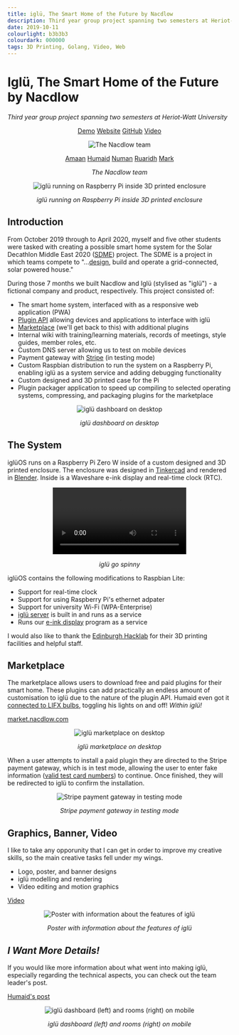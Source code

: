 ```yaml
---
title: iglü, The Smart Home of the Future by Nacdlow
description: Third year group project spanning two semesters at Heriot-Watt University
date: 2019-10-11
colourlight: b3b3b3
colourdark: 000000
tags: 3D Printing, Golang, Video, Web
---
```


# Iglü, The Smart Home of the Future by Nacdlow
*Third year group project spanning two semesters at Heriot-Watt University*

<center>

<a href="https://demo.nacdlow.com" class="button buttonHighlight no-raise" target="_blank" rel="noreferrer">Demo</a>
<a href="https://nacdlow.com" class="button no-raise" target="_blank" rel="noreferrer">Website</a>
<a href="https://github.com/Nacdlow" class="button no-raise" target="_blank" rel="noreferrer">GitHub</a>
<a href="https://www.youtube.com/watch?v=KMfItuTf2jQ" class="button no-raise" target="_blank" rel="noreferrer">Video</a>

</center>

<center>

![The Nacdlow team](team.jpg)

<a href="https://amaanakram.tech/" class="button no-raise" target="_blank" rel="noreferrer">Amaan</a>
<a href="https://humaidq.ae/" class="button no-raise" target="_blank" rel="noreferrer">Humaid</a>
<a href="https://github.com/n-ali1" class="button no-raise" target="_blank" rel="noreferrer">Numan</a>
<a href="https://ruaridhmollica.com/" class="button no-raise" target="_blank" rel="noreferrer">Ruaridh</a>
<a href="https://www.linkedin.com/in/mark-bird-/" class="button no-raise" target="_blank" rel="noreferrer">Mark</a>

*The Nacdlow team*
</center>

<center>

![iglü running on Raspberry Pi inside 3D printed enclosure](eink.jpg)

*iglü running on Raspberry Pi inside 3D printed enclosure*
</center>

## Introduction
From October 2019 through to April 2020, myself and five other students were tasked with creating a possible smart home system for the Solar Decathlon Middle East 2020 ([SDME](https://www.solardecathlonme.com/)) project. The SDME is a project in which teams compete to "...[design](https://www.hw.ac.uk/news/articles/2019/SolarDecathlon2020.htm), build and operate a grid-connected, solar powered house."

During those 7 months we built Nacdlow and Iglü (stylised as "iglü") - a fictional company and product, respectively. This project consisted of:

- The smart home system, interfaced with as a responsive web application (PWA)
- [Plugin API](https://github.com/hashicorp/go-plugin) allowing devices and applications to interface with iglü
- [Marketplace](https://market.nacdlow.com) (we'll get back to this) with additional plugins
- Internal wiki with training/learning materials, records of meetings, style guides, member roles, etc.
- Custom DNS server allowing us to test on mobile devices
- Payment gateway with [Stripe](https://stripe.com/) (in testing mode)
- Custom Raspbian distribution to run the system on a Raspberry Pi, enabling iglü as a system service and adding debugging functionality
- Custom designed and 3D printed case for the Pi
- Plugin packager application to speed up compiling to selected operating systems, compressing, and packaging plugins for the marketplace

<center>

![iglü dashboard on desktop](desktopDashboard.png)

*iglü dashboard on desktop*
</center>

## The System

iglüOS runs on a Raspberry Pi Zero W inside of a custom designed and 3D printed enclosure. The enclosure was designed in [Tinkercad](https://www.tinkercad.com/) and rendered in [Blender](https://www.blender.org/). Inside is a Waveshare e-ink display and real-time clock (RTC).

<center>
<video autoplay controls loop mute>
  <source src="blender.mp4" type="video/mp4">
  Your browser does not support the video tag.
</video>

*iglü go spinny*
</center>

iglüOS contains the following modifications to Raspbian Lite:

- Support for real-time clock
- Support for using Raspberry Pi's ethernet adpater
- Support for university Wi-Fi (WPA-Enterprise)
- [iglü server](https://github.com/Nacdlow/iglu-server) is built in and runs as a service
- Runs our [e-ink display](https://github.com/Nacdlow/e-ink-display) program as a service

I would also like to thank the [Edinburgh Hacklab](https://edinburghhacklab.com/) for their 3D printing facilities and helpful staff.

## Marketplace

The marketplace allows users to download free and paid plugins for their smart home. These plugins can add practically an endless amount of customisation to iglü due to the nature of the plugin API. Humaid even got it [connected to LIFX bulbs](https://youtu.be/KMfItuTf2jQ?t=381), toggling his lights on and off! *Within iglü!*

<a href="https://market.nacdlow.com" class="button buttonHighlight no-raise" target="_blank" rel="noreferrer">market.nacdlow.com</a>


<center>

![iglü marketplace on desktop](desktopMarket.png)

*iglü marketplace on desktop*

</center>



When a user attempts to install a paid plugin they are directed to the Stripe payment gateway, which is in test mode, allowing the user to enter fake information ([valid test card numbers](https://stripe.com/docs/testing)) to continue. Once finished, they will be redirected to iglü to confirm the installation.

<center>

![Stripe payment gateway in testing mode](payment.jpg)

*Stripe payment gateway in testing mode*
</center>

## Graphics, Banner, Video

I like to take any opporunity that I can get in order to improve my creative skills, so the main creative tasks fell under my wings.

- Logo, poster, and banner designs
- iglü modelling and rendering
- Video editing and motion graphics

<a href="https://www.youtube.com/watch?v=KMfItuTf2jQ" class="button buttonHighlight no-raise" target="_blank" rel="noreferrer">Video</a>

<center>

![Poster with information about the features of iglü](poster.png)

*Poster with information about the features of iglü*
</center>

## *I Want More Details!*

If you would like more information about what went into making iglü, especially regarding the technical aspects, you can check out the team leader's post.

<a href="https://humaidq.ae/projects/iglu/" class="button buttonHighlight no-raise" target="_blank" rel="noreferrer">Humaid's post</a>

<center>

![iglü dashboard (left) and rooms (right) on mobile](mobile.png)

*iglü dashboard (left) and rooms (right) on mobile*
</center>